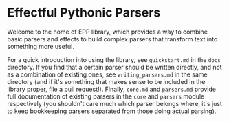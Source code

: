 
# Effectful Pythonic Parsers

Welcome to the home of EPP library, which provides a way to combine basic
parsers and effects to build complex parsers that transform text into something
more useful.

For a quick introduction into using the library, see `quickstart.md` in the
`docs` directory. If you find that a certain parser should be written directly,
and not as a combination of existing ones, see `writing_parsers.md` in the same
directory (and if it's something that makes sense to be included in the library
proper, file a pull request!). Finally, `core.md` and `parsers.md` provide full
documentation of existing parsers in the `core` and `parsers` module
respectively (you shouldn't care much which parser belongs where, it's just to
keep bookkeeping parsers separated from those doing actual parsing).

